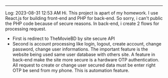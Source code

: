 -----------
Log: 2023-08-31 12:53 AM
Hi. This project is apart of my homework.
I use React.js for building front-end and PHP for back-end.
So sorry, i can't public the PHP code because of secure reasons.
In back-end, i create 2 flows for processing request.
- First is redirect to TheMovieBD by site secure API
- Second is account processing like login, logout, create account, change password, change user informations.
The important feature is the website being used same user database with others site.
A feature in back-end make the site more secure is a hardware OTP authentication. All request to create or change user secured data must be enter right OTP be send from my phone. This is automation feature.
